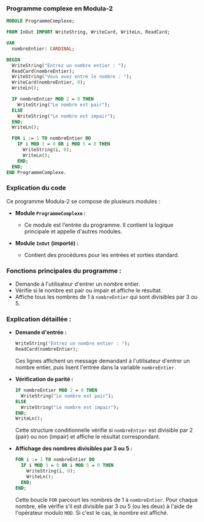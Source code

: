 ### Programme complexe en Modula-2

```modula-2
MODULE ProgrammeComplexe;

FROM InOut IMPORT WriteString, WriteCard, WriteLn, ReadCard;

VAR
  nombreEntier: CARDINAL;

BEGIN
  WriteString("Entrez un nombre entier : ");
  ReadCard(nombreEntier);
  WriteString("Vous avez entré le nombre : ");
  WriteCard(nombreEntier, 0);
  WriteLn();

  IF nombreEntier MOD 2 = 0 THEN
    WriteString("Le nombre est pair");
  ELSE
    WriteString("Le nombre est impair");
  END;
  WriteLn();

  FOR i := 1 TO nombreEntier DO
    IF i MOD 3 = 0 OR i MOD 5 = 0 THEN
      WriteString(i, 0);
      WriteLn();
    END;
  END;
END ProgrammeComplexe.
```

### Explication du code

Ce programme Modula-2 se compose de plusieurs modules :

* **Module `ProgrammeComplexe` :**

  * Ce module est l'entrée du programme. Il contient la logique principale et appelle d'autres modules.

* **Module `InOut` (importé) :**

  * Contient des procédures pour les entrées et sorties standard.

### Fonctions principales du programme :

* Demande à l'utilisateur d'entrer un nombre entier.
* Vérifie si le nombre est pair ou impair et affiche le résultat.
* Affiche tous les nombres de 1 à `nombreEntier` qui sont divisibles par 3 ou 5.

### Explication détaillée :

* **Demande d'entrée :**
  ```modula-2
  WriteString("Entrez un nombre entier : ");
  ReadCard(nombreEntier);
  ```
  Ces lignes affichent un message demandant à l'utilisateur d'entrer un nombre entier, puis lisent l'entrée dans la variable `nombreEntier`.

* **Vérification de parité :**
  ```modula-2
  IF nombreEntier MOD 2 = 0 THEN
    WriteString("Le nombre est pair");
  ELSE
    WriteString("Le nombre est impair");
  END;
  WriteLn();
  ```
  Cette structure conditionnelle vérifie si `nombreEntier` est divisible par 2 (pair) ou non (impair) et affiche le résultat correspondant.

* **Affichage des nombres divisibles par 3 ou 5 :**
  ```modula-2
  FOR i := 1 TO nombreEntier DO
    IF i MOD 3 = 0 OR i MOD 5 = 0 THEN
      WriteString(i, 0);
      WriteLn();
    END;
  END;
  ```
  Cette boucle `FOR` parcourt les nombres de 1 à `nombreEntier`. Pour chaque nombre, elle vérifie s'il est divisible par 3 ou 5 (ou les deux) à l'aide de l'opérateur modulo `MOD`. Si c'est le cas, le nombre est affiché.